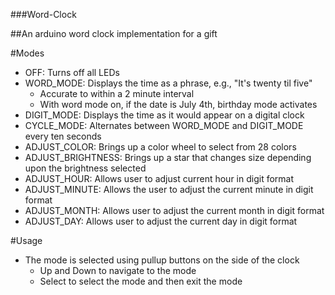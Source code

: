 ###Word-Clock

##An arduino word clock implementation for a gift

#Modes

- OFF: Turns off all LEDs
- WORD_MODE: Displays the time as a phrase, e.g., "It's twenty til five"
  - Accurate to within a 2 minute interval
  - With word mode on, if the date is July 4th, birthday mode activates
- DIGIT_MODE: Displays the time as it would appear on a digital clock
- CYCLE_MODE: Alternates between WORD_MODE and DIGIT_MODE every ten seconds
- ADJUST_COLOR: Brings up a color wheel to select from 28 colors
- ADJUST_BRIGHTNESS: Brings up a star that changes size depending upon the brightness selected
- ADJUST_HOUR: Allows user to adjust current hour in digit format
- ADJUST_MINUTE: Allows the user to adjust the current minute in digit format
- ADJUST_MONTH: Allows user to adjust the current month in digit format
- ADJUST_DAY: Allows user to adjust the current day in digit format

#Usage

- The mode is selected using pullup buttons on the side of the clock
  - Up and Down to navigate to the mode
  - Select to select the mode and then exit the mode

